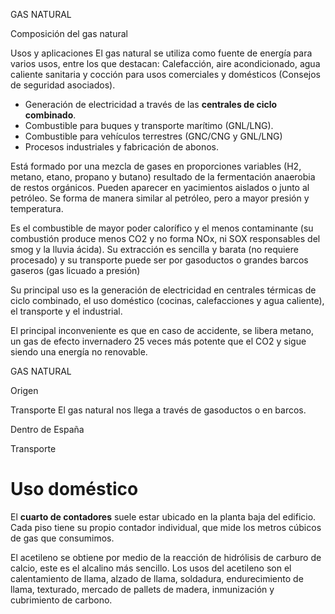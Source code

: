 GAS NATURAL

Composición del gas natural

Usos y aplicaciones
El gas natural se utiliza como fuente de energía para varios usos, entre los que destacan:
Calefacción, aire acondicionado, agua caliente sanitaria y cocción para usos comerciales y domésticos (Consejos de seguridad asociados).

- Generación de electricidad a través de las **centrales de ciclo combinado**.
- Combustible para buques y transporte marítimo (GNL/LNG).
- Combustible para vehículos terrestres (GNC/CNG y GNL/LNG) 
- Procesos industriales y fabricación de abonos.

Está formado por una mezcla de gases en proporciones variables (H2, metano, etano, propano y butano) resultado de la fermentación anaerobia de restos orgánicos. Pueden aparecer en yacimientos aislados o junto al petróleo. Se forma de manera similar al petróleo, pero a mayor presión y temperatura.

Es el combustible de mayor poder calorífico y el menos contaminante (su combustión produce menos CO2 y no forma NOx, ni SOX responsables del smog y la lluvia ácida).
Su extracción es sencilla y barata (no requiere procesado) y su transporte puede ser por gasoductos o grandes barcos gaseros (gas licuado a presión)

Su principal uso es la generación de electricidad en centrales térmicas de ciclo combinado, el uso doméstico (cocinas, calefacciones y agua caliente), el transporte y el industrial. 

El principal inconveniente es que en caso de accidente, se libera metano, un gas de efecto invernadero 25 veces más potente que el CO2 y sigue siendo una energía no renovable.

GAS NATURAL

Origen

Transporte
El gas natural nos llega a través de gasoductos o en barcos.

Dentro de España

Transporte

# Uso doméstico

El **cuarto de contadores** suele estar ubicado en la planta baja del edificio.
Cada piso tiene su propio contador individual, que mide los metros cúbicos de gas que consumimos.


El acetileno se obtiene por medio de la reacción de hidrólisis de carburo de calcio, este es el alcalino más sencillo.
Los usos del acetileno son el calentamiento de llama, alzado de llama, soldadura, endurecimiento de llama, texturado, mercado de pallets de madera, inmunización y cubrimiento de carbono.